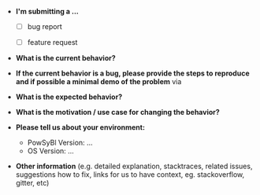 * **I'm submitting a ...**
  - [ ] bug report
  - [ ] feature request



* **What is the current behavior?**



* **If the current behavior is a bug, please provide the steps to reproduce and if possible a minimal demo of the problem** via



* **What is the expected behavior?**



* **What is the motivation / use case for changing the behavior?**



* **Please tell us about your environment:**
  - PowSyBl Version: ...
  - OS Version: ...

* **Other information** (e.g. detailed explanation, stacktraces, related issues, suggestions how to fix, links for us to have context, eg. stackoverflow, gitter, etc)

